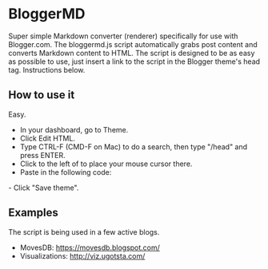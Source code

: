# BloggerMD
Super simple Markdown converter (renderer) specifically for use with Blogger.com. The bloggermd.js script automatically grabs post content and converts Markdown content to HTML. The script is designed to be as easy as possible to use, just insert a link to the script in the Blogger theme's head tag. Instructions below.

## How to use it
Easy.
- In your dashboard, go to Theme.
- Click Edit HTML.
- Type CTRL-F (CMD-F on Mac) to do a search, then type "/head" and press ENTER.
- Click to the left of </head> to place your mouse cursor there.
- Paste in the following code:
<link rel="stylesheet" href="https://cdn.jsdelivr.net/gh/Ugotsta/bloggermd@master/bloggermd.min.js" />
- Click "Save theme".

## Examples
The script is being used in a few active blogs.
- MovesDB: https://movesdb.blogspot.com/
- Visualizations: http://viz.ugotsta.com/
